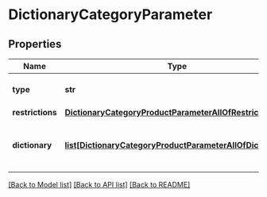 # DictionaryCategoryParameter

## Properties
Name | Type | Description | Notes
------------ | ------------- | ------------- | -------------
**type** | **str** |  | [optional] [default to 'dictionary']
**restrictions** | [**DictionaryCategoryProductParameterAllOfRestrictions**](DictionaryCategoryProductParameterAllOfRestrictions.md) |  | [optional] 
**dictionary** | [**list[DictionaryCategoryProductParameterAllOfDictionary]**](DictionaryCategoryProductParameterAllOfDictionary.md) | Defines the values accepted for this parameter. | [optional] 

[[Back to Model list]](../README.md#documentation-for-models) [[Back to API list]](../README.md#documentation-for-api-endpoints) [[Back to README]](../README.md)


